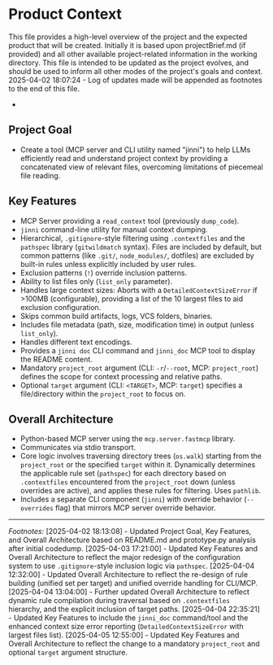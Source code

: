 # Product Context

This file provides a high-level overview of the project and the expected product that will be created. Initially it is based upon projectBrief.md (if provided) and all other available project-related information in the working directory. This file is intended to be updated as the project evolves, and should be used to inform all other modes of the project's goals and context.
2025-04-02 18:07:24 - Log of updates made will be appended as footnotes to the end of this file.

*

## Project Goal

*   Create a tool (MCP server and CLI utility named "jinni") to help LLMs efficiently read and understand project context by providing a concatenated view of relevant files, overcoming limitations of piecemeal file reading.

## Key Features

*   MCP Server providing a `read_context` tool (previously `dump_code`).
*   `jinni` command-line utility for manual context dumping.
*   Hierarchical, `.gitignore`-style filtering using `.contextfiles` and the `pathspec` library (`gitwildmatch` syntax). Files are included by default, but common patterns (like `.git/`, `node_modules/`, dotfiles) are excluded by built-in rules unless explicitly included by user rules.
*   Exclusion patterns (`!`) override inclusion patterns.
*   Ability to list files only (`list_only` parameter).
*   Handles large context sizes: Aborts with a `DetailedContextSizeError` if >100MB (configurable), providing a list of the 10 largest files to aid exclusion configuration.
*   Skips common build artifacts, logs, VCS folders, binaries.
*   Includes file metadata (path, size, modification time) in output (unless `list_only`).
*   Handles different text encodings.
*   Provides a `jinni doc` CLI command and `jinni_doc` MCP tool to display the README content.
*   Mandatory `project_root` argument (CLI: `-r`/`--root`, MCP: `project_root`) defines the scope for context processing and relative paths.
*   Optional `target` argument (CLI: `<TARGET>`, MCP: `target`) specifies a file/directory within the `project_root` to focus on.

## Overall Architecture

*   Python-based MCP server using the `mcp.server.fastmcp` library.
*   Communicates via stdio transport.
*   Core logic involves traversing directory trees (`os.walk`) starting from the `project_root` or the specified `target` within it. Dynamically determines the applicable rule set (`pathspec`) for each directory based on `.contextfiles` encountered from the `project_root` down (unless overrides are active), and applies these rules for filtering. Uses `pathlib`.
*   Includes a separate CLI component (`jinni`) with override behavior (`--overrides` flag) that mirrors MCP server override behavior.

---
*Footnotes:*
[2025-04-02 18:13:08] - Updated Project Goal, Key Features, and Overall Architecture based on README.md and prototype.py analysis after initial codedump.
[2025-04-03 17:21:00] - Updated Key Features and Overall Architecture to reflect the major redesign of the configuration system to use `.gitignore`-style inclusion logic via `pathspec`.
[2025-04-04 12:32:00] - Updated Overall Architecture to reflect the re-design of rule building (unified set per target) and unified override handling for CLI/MCP.
[2025-04-04 13:04:00] - Further updated Overall Architecture to reflect dynamic rule compilation during traversal based on `.contextfiles` hierarchy, and the explicit inclusion of target paths.
[2025-04-04 22:35:21] - Updated Key Features to include the `jinni_doc` command/tool and the enhanced context size error reporting (`DetailedContextSizeError` with largest files list).
[2025-04-05 12:55:00] - Updated Key Features and Overall Architecture to reflect the change to a mandatory `project_root` and optional `target` argument structure.